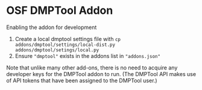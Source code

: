 # OSF DMPTool Addon

Enabling the addon for development

1. Create a local dmptool settings file with `cp addons/dmptool/settings/local-dist.py addons/dmptool/setings/local.py`
2. Ensure `"dmptool"` exists in the addons list in `"addons.json"`

Note that unlike many other add-ons, there is no need to acquire any developer keys for the DMPTool addon to run. (The DMPTool API makes use of API tokens that have been assigned to the DMPTool user.)